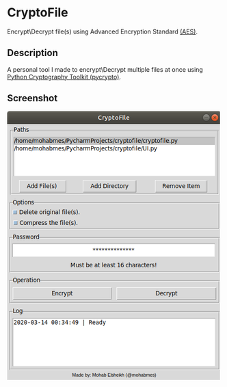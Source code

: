 # CryptoFile
Encrypt\Decrypt file(s) using Advanced Encryption Standard [(AES)](https://en.wikipedia.org/wiki/Advanced_Encryption_Standard).


## Description
A personal tool I made to encrypt\Decrypt multiple files at once using [Python Cryptography Toolkit (pycrypto)](https://github.com/dlitz/pycrypto).

## Screenshot
![CryptoFile GUI](data/Screenshot.png)
